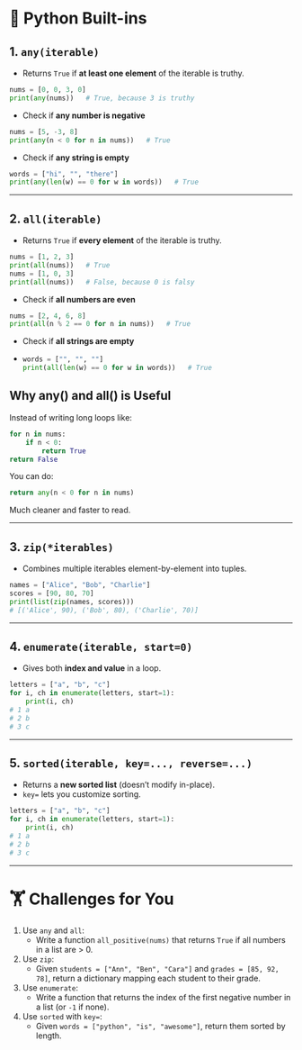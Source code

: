 # 🐍 Python Built-ins

## 1. `any(iterable)`

* Returns `True` if **at least one element** of the iterable is truthy.

```python
nums = [0, 0, 3, 0]
print(any(nums))   # True, because 3 is truthy
```

* Check if **any number is negative**

```python
nums = [5, -3, 8]
print(any(n < 0 for n in nums))   # True
```

* Check if **any string is empty**

```python
words = ["hi", "", "there"]
print(any(len(w) == 0 for w in words))   # True
```


---

## 2. `all(iterable)`

* Returns `True` if **every element** of the iterable is truthy.

```python
nums = [1, 2, 3]
print(all(nums))   # True
nums = [1, 0, 3]
print(all(nums))   # False, because 0 is falsy
```

* Check if **all numbers are even**

```python
nums = [2, 4, 6, 8]
print(all(n % 2 == 0 for n in nums))   # True
```

* Check if **all strings are empty**
* ```python
  words = ["", "", ""]
  print(all(len(w) == 0 for w in words))   # True
  ```

## Why any() and all() is Useful

Instead of writing long loops like:

```python
for n in nums:
    if n < 0:
        return True
return False
```

You can do:

```python
return any(n < 0 for n in nums)
```

Much cleaner and faster to read.

---

## 3. `zip(*iterables)`

* Combines multiple iterables element-by-element into tuples.

```python
names = ["Alice", "Bob", "Charlie"]
scores = [90, 80, 70]
print(list(zip(names, scores)))  
# [('Alice', 90), ('Bob', 80), ('Charlie', 70)]
```

---

## 4. `enumerate(iterable, start=0)`

* Gives both **index and value** in a loop.

```python
letters = ["a", "b", "c"]
for i, ch in enumerate(letters, start=1):
    print(i, ch)
# 1 a
# 2 b
# 3 c
```

---

## 5. `sorted(iterable, key=..., reverse=...)`

* Returns a **new sorted list** (doesn’t modify in-place).
* `key=` lets you customize sorting.

```python
letters = ["a", "b", "c"]
for i, ch in enumerate(letters, start=1):
    print(i, ch)
# 1 a
# 2 b
# 3 c
```

---

# 🏋️ Challenges for You

1. Use `any` and `all`:
   * Write a function `all_positive(nums)` that returns `True` if all numbers in a list are > 0.
2. Use `zip`:
   * Given `students = ["Ann", "Ben", "Cara"]` and `grades = [85, 92, 78]`, return a dictionary mapping each student to their grade.
3. Use `enumerate`:
   * Write a function that returns the index of the first negative number in a list (or `-1` if none).
4. Use `sorted` with `key=`:
   * Given `words = ["python", "is", "awesome"]`, return them sorted by length.
